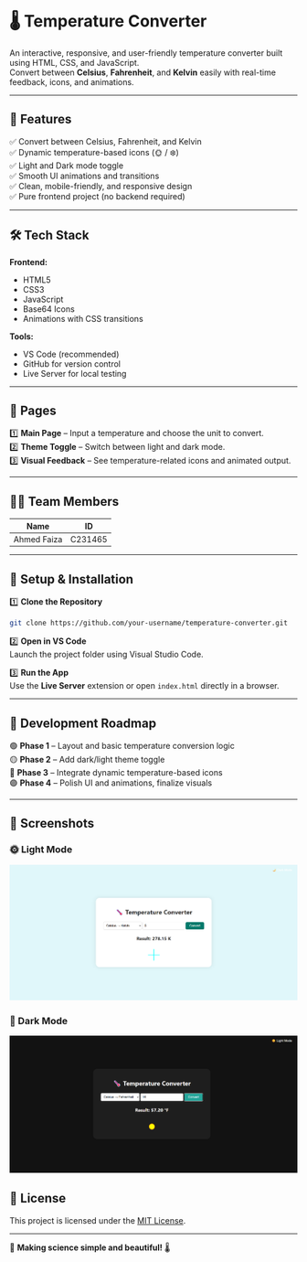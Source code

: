 # 🌡️ Temperature Converter 

An interactive, responsive, and user-friendly temperature converter built using HTML, CSS, and JavaScript.  
Convert between **Celsius**, **Fahrenheit**, and **Kelvin** easily with real-time feedback, icons, and animations.

---

## 🌟 Features

✅ Convert between Celsius, Fahrenheit, and Kelvin  
✅ Dynamic temperature-based icons (🌞 / ❄️)  
✅ Light and Dark mode toggle  
✅ Smooth UI animations and transitions  
✅ Clean, mobile-friendly, and responsive design  
✅ Pure frontend project (no backend required)

---

## 🛠 Tech Stack

**Frontend:**
- HTML5  
- CSS3  
- JavaScript  
- Base64 Icons  
- Animations with CSS transitions  

**Tools:**
- VS Code (recommended)
- GitHub for version control
- Live Server for local testing

---

## 📜 Pages

1️⃣ **Main Page** – Input a temperature and choose the unit to convert.  
2️⃣ **Theme Toggle** – Switch between light and dark mode.  
3️⃣ **Visual Feedback** – See temperature-related icons and animated output.  

---

## 👨‍💻 Team Members
| Name         | ID      |
|--------------|---------|
| Ahmed Faiza  | C231465 |

---

## 📌 Setup & Installation

1️⃣ **Clone the Repository**  
```bash
git clone https://github.com/your-username/temperature-converter.git
```

2️⃣ **Open in VS Code**  
Launch the project folder using Visual Studio Code.

3️⃣ **Run the App**  
Use the **Live Server** extension or open `index.html` directly in a browser.

---

## 📅 Development Roadmap

🟢 **Phase 1** – Layout and basic temperature conversion logic  
🟡 **Phase 2** – Add dark/light theme toggle  
🔵 **Phase 3** – Integrate dynamic temperature-based icons  
🟣 **Phase 4** – Polish UI and animations, finalize visuals

---

## 📸 Screenshots

### 🌞 Light Mode
![Light Screenshot](images/screenshot-light.png)

### 🌙 Dark Mode
![Dark Screenshot](images/screenshot-dark.png)

## 📄 License

This project is licensed under the [MIT License](LICENSE).

---

🎯 **Making science simple and beautiful!** 🌡️
